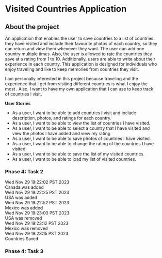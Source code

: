 # Visited Countries Application

## About the project

An application that enables the user to save countries to a list of countries they have visited
and include their favourite photos of each country, so they can return
and view them whenever they want. The user can add one country
multiple times. Also, the user is allowed to rate the countries they save 
at a rating from 1 to 10. Additionally, users are able to write about their 
experience in each country. This application is designed for individuals 
who enjoy traveling and like to keep memories from countries they visit. 

I am personally interested in this project because traveling and the experience
that I get from visiting different countries is what I enjoy the
most . Also, I want to have my own application that I can use to keep 
track of countries I visit.

**User Stories**
- As a user, I want to be able to add countries I visit and include description,
photos, and ratings for each country.
- As a user, I want to be able to view the list of countries I have visited. 
- As a user, I want to be able to select a country that I have visited and 
 view the photos I have added and view my rating.
- As a user, I want to be able to save photos of countries I have visited.
- As a user, I want to be able to change the rating of the countries I have visited.
- As a user, I want to be able to save the list of my visited countries.
- As a user, I want to be able to load my list of visited countries.

### Phase 4: Task 2
Wed Nov 29 19:22:02 PST 2023\
Canada was added\
Wed Nov 29 19:22:25 PST 2023\
USA was added\
Wed Nov 29 19:22:52 PST 2023\
Mexico was added\
Wed Nov 29 19:23:03 PST 2023\
USA was removed\
Wed Nov 29 19:23:12 PST 2023\
Mexico was removed\
Wed Nov 29 19:23:15 PST 2023\
Countries Saved

### Phase 4: Task 3
